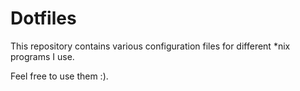 # Dotfiles
  This repository contains various configuration files for different *nix programs I use.

  Feel free to use them :).
